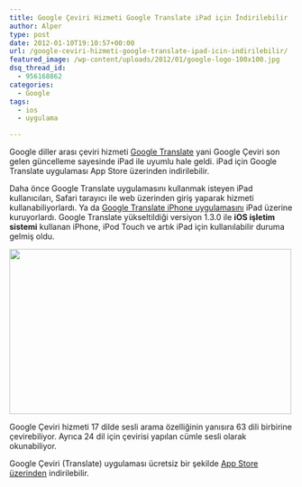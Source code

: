 ```yaml
---
title: Google Çeviri Hizmeti Google Translate iPad için İndirilebilir
author: Alper
type: post
date: 2012-01-10T19:10:57+00:00
url: /google-ceviri-hizmeti-google-translate-ipad-icin-indirilebilir/
featured_image: /wp-content/uploads/2012/01/google-logo-100x100.jpg
dsq_thread_id:
  - 956168862
categories:
  - Google
tags:
  - ios
  - uygulama

---
```

Google diller arası çeviri hizmeti <a title="Google Translate" href="http://translate.google.com.tr/" target="_blank">Google Translate</a> yani Google Çeviri son gelen güncelleme sayesinde iPad ile uyumlu hale geldi. iPad için Google Translate uygulaması App Store üzerinden indirilebilir.

Daha önce Google Translate uygulamasını kullanmak isteyen iPad kullanıcıları, Safari tarayıcı ile web üzerinden giriş yaparak hizmeti kullanabiliyorlardı. Ya da [Google Translate iPhone uygulamasını][1] iPad üzerine kuruyorlardı. Google Translate yükseltildiği versiyon 1.3.0 ile **iOS işletim sistemi** kullanan iPhone, iPod Touch ve artık iPad için kullanılabilir duruma gelmiş oldu.

<img class="aligncenter size-full wp-image-7502" title="google-logo" src="https://www.murekkep.org/wp-content/uploads/2012/01/google-logo.jpg" alt="" width="500" height="293" srcset="https://www.murekkep.org/wp-content/uploads/2012/01/google-logo.jpg 500w, https://www.murekkep.org/wp-content/uploads/2012/01/google-logo-400x234.jpg 400w, https://www.murekkep.org/wp-content/uploads/2012/01/google-logo-50x29.jpg 50w, https://www.murekkep.org/wp-content/uploads/2012/01/google-logo-213x125.jpg 213w" sizes="(max-width: 500px) 100vw, 500px" /> 

Google Çeviri hizmeti 17 dilde sesli arama özelliğinin yanısıra 63 dili birbirine çevirebiliyor. Ayrıca 24 dil için çevirisi yapılan cümle sesli olarak okunabiliyor.

Google Çeviri (Translate) uygulaması ücretsiz bir şekilde [App Store üzerinden][2] indirilebilir.

 [1]: https://www.murekkep.org/google-ceviri-translate-iphone-uygulamasi-4299 "Google Translate iPhone"
 [2]: http://itunes.apple.com/us/app/google-translate/id414706506?mt=8 "Google Translate App Store"